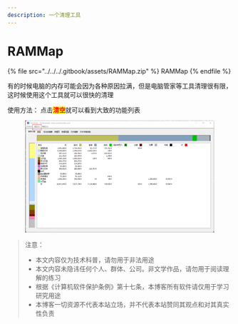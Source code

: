 ```yaml
---
description: 一个清理工具
---
```


# RAMMap

{% file src="../../../.gitbook/assets/RAMMap.zip" %}
RAMMap
{% endfile %}

有的时候电脑的内存可能会因为各种原因拉满，但是电脑管家等工具清理很有限，这时候使用这个工具就可以很快的清理

使用方法： 点击<mark style="color:red;">**清空**</mark>就可以看到大致的功能列表

<figure><img src="../../../.gitbook/assets/RAMMap.png" alt=""><figcaption></figcaption></figure>

> 注意：
>
> * 本文内容仅为技术科普，请勿用于非法用途
> * 本文内容未隐讳任何个人、群体、公司。非文学作品，请勿用于阅读理解的练习
> * 根据《计算机软件保护条例》第十七条，本博客所有软件请仅用于学习研究用途
> * 本博客一切资源不代表本站立场，并不代表本站赞同其观点和对其真实性负责
